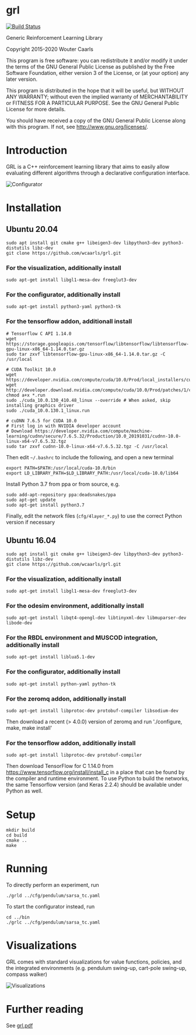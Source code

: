 # grl
[![Build Status](https://travis-ci.com/wcaarls/grl.svg?branch=master)](https://travis-ci.com/wcaarls/grl)

Generic Reinforcement Learning Library

Copyright 2015-2020 Wouter Caarls

This program is free software: you can redistribute it and/or modify
it under the terms of the GNU General Public License as published by
the Free Software Foundation, either version 3 of the License, or
(at your option) any later version.

This program is distributed in the hope that it will be useful,
but WITHOUT ANY WARRANTY; without even the implied warranty of
MERCHANTABILITY or FITNESS FOR A PARTICULAR PURPOSE.  See the
GNU General Public License for more details.

You should have received a copy of the GNU General Public License
along with this program.  If not, see <http://www.gnu.org/licenses/>.

# Introduction

GRL is a C++ reinforcement learning library that aims to easily allow
evaluating different algorithms through a declarative configuration
interface.

![Configurator](/doc/grl.png)

# Installation

## Ubuntu 20.04
```
sudo apt install git cmake g++ libeigen3-dev libpython3-dev python3-distutils libz-dev
git clone https://github.com/wcaarls/grl.git
```

### For the visualization, additionally install
```
sudo apt-get install libgl1-mesa-dev freeglut3-dev
```

### For the configurator, additionally install
```
sudo apt-get install python3-yaml python3-tk
```

### For the tensorflow addon, additionall install
```
# Tensorflow C API 1.14.0
wget https://storage.googleapis.com/tensorflow/libtensorflow/libtensorflow-gpu-linux-x86_64-1.14.0.tar.gz
sudo tar zxvf libtensorflow-gpu-linux-x86_64-1.14.0.tar.gz -C /usr/local

# CUDA Toolkit 10.0
wget https://developer.nvidia.com/compute/cuda/10.0/Prod/local_installers/cuda_10.0.130_410.48_linux
wget http://developer.download.nvidia.com/compute/cuda/10.0/Prod/patches/1/cuda_10.0.130.1_linux.run
chmod a+x *.run
sudo ./cuda_10.0.130_410.48_linux --override # When asked, skip installing graphics driver
sudo ./cuda_10.0.130.1_linux.run

# cuDNN 7.6.5 for CUDA 10.0
# First log in with NVIDIA developer account
# Download https://developer.nvidia.com/compute/machine-learning/cudnn/secure/7.6.5.32/Production/10.0_20191031/cudnn-10.0-linux-x64-v7.6.5.32.tgz
sudo tar zxvf cudnn-10.0-linux-x64-v7.6.5.32.tgz -C /usr/local
```

Then edit `~/.bashrc` to include the following, and open a new terminal
```
export PATH=$PATH:/usr/local/cuda-10.0/bin
export LD_LIBRARY_PATH=$LD_LIBRARY_PATH:/usr/local/cuda-10.0/lib64
```

Install Python 3.7 from ppa or from source, e.g.
```
sudo add-apt-repository ppa:deadsnakes/ppa
sudo apt-get update
sudo apt-get install python3.7
```

Finally, edit the network files (`cfg/4layer_*.py`) to use the correct Python version if necessary

## Ubuntu 16.04
```
sudo apt install git cmake g++ libeigen3-dev libpython3-dev python3-distutils libz-dev
git clone https://github.com/wcaarls/grl.git
```

### For the visualization, additionally install
```
sudo apt-get install libgl1-mesa-dev freeglut3-dev
```

### For the odesim environment, additionally install
```
sudo apt-get install libqt4-opengl-dev libtinyxml-dev libmuparser-dev libode-dev
```

### For the RBDL environment and MUSCOD integration, additionally install
```
sudo apt-get install liblua5.1-dev
```

### For the configurator, additionally install
```
sudo apt-get install python-yaml python-tk
```

### For the zeromq addon, additionally install
```
sudo apt-get install libprotoc-dev protobuf-compiler libsodium-dev
```
Then download a recent (> 4.0.0) version of zeromq and run './configure, make, make install'

### For the tensorflow addon, additionally install

```
sudo apt-get install libprotoc-dev protobuf-compiler
```
Then download TensorFlow for C 1.14.0 from https://www.tensorflow.org/install/install_c
in a place that can be found by the compiler and runtime environment. To use
Python to build the networks, the same Tensorflow version (and Keras 2.2.4)
should be available under Python as well.

# Setup
```
mkdir build
cd build
cmake ..
make
```

# Running

To directly perform an experiment, run

```
./grld ../cfg/pendulum/sarsa_tc.yaml
```

To start the configurator instead, run

```
cd ../bin
./grlc ../cfg/pendulum/sarsa_tc.yaml
```

# Visualizations

GRL comes with standard visualizations for value functions,
policies, and the integrated environments (e.g. pendulum
swing-up, cart-pole swing-up, compass walker)

![Visualizations](/doc/grl2.png)

# Further reading

See [grl.pdf](/doc/grl.pdf)
